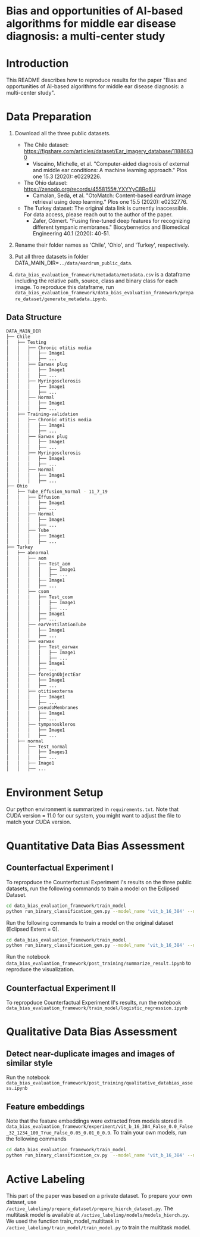 # Bias and opportunities of AI-based algorithms for middle ear disease diagnosis: a multi-center study

# Introduction 
This README describes how to reproduce results for the paper "Bias and opportunities of AI-based algorithms for middle ear disease diagnosis: a multi-center study". 

# Data Preparation
1. Download all the three public datasets. 
    - The Chile dataset: https://figshare.com/articles/dataset/Ear_imagery_database/11886630
        - Viscaino, Michelle, et al. "Computer-aided diagnosis of external and middle ear conditions: A machine learning approach." Plos one 15.3 (2020): e0229226.
    - The Ohio dataset: https://zenodo.org/records/4558155#.YXYYyC8Ro6U
        - Camalan, Seda, et al. "OtoMatch: Content-based eardrum image retrieval using deep learning." Plos one 15.5 (2020): e0232776.
    - The Turkey dataset: The original data link is currently inaccessible. For data access, please reach out to the author of the paper.
        - Zafer, Cömert. "Fusing fine-tuned deep features for recognizing different tympanic membranes." Biocybernetics and Biomedical Engineering 40.1 (2020): 40-51.
  
2. Rename their folder names as 'Chile',  'Ohio', and 'Turkey', respectively. 
3. Put all three datasets in folder DATA_MAIN_DIR=`../data/eardrum_public_data`. 
4. `data_bias_evaluation_framework/metadata/metadata.csv` is a dataframe including the relative path, source, class and binary class for each image. To reproduce this dataframe, run `data_bias_evaluation_framework/data_bias_evaluation_framework/prepare_dataset/generate_metadata.ipynb`.   
## Data Structure
```bash
DATA_MAIN_DIR
├── Chile
│   ├── Testing
│   │   ├── Chronic otitis media
│   │   │   ├── Image1
│   │   │   ├── ...
│   │   ├── Earwax plug
│   │   │   ├── Image1
│   │   │   ├── ...
│   │   ├── Myringosclerosis
│   │   │   ├── Image1
│   │   │   ├── ...
│   │   ├── Normal
│   │   │   ├── Image1
│   │   │   ├── ...
│   ├── Training-validation
│   │   ├── Chronic otitis media
│   │   │   ├── Image1
│   │   │   ├── ...
│   │   ├── Earwax plug
│   │   │   ├── Image1
│   │   │   ├── ...
│   │   ├── Myringosclerosis
│   │   │   ├── Image1
│   │   │   ├── ...
│   │   ├── Normal
│   │   │   ├── Image1
│   │   │   ├── ...
├── Ohio
│   ├── Tube_Effusion_Normal - 11_7_19
│   │   ├── Effusion
│   │   │   ├── Image1
│   │   │   ├── ...
│   │   ├── Normal
│   │   │   ├── Image1
│   │   │   ├── ...
│   │   ├── Tube
│   │   │   ├── Image1
│   │   │   ├── ...
├── Turkey
│   ├── abnormal
│   │   ├── aom
│   │   │   ├── Test_aom
│   │   │   │   ├── Image1
│   │   │   │   ├── ...
│   │   │   ├── Image1
│   │   │   ├── ...
│   │   ├── csom
│   │   │   ├── Test_cosm
│   │   │   │   ├── Image1
│   │   │   │   ├── ...
│   │   │   ├── Image1
│   │   │   ├── ...
│   │   ├── earVentilationTube
│   │   │   ├── Image1
│   │   │   ├── ...
│   │   ├── earwax
│   │   │   ├── Test_earwax
│   │   │   │   ├── Image1
│   │   │   │   ├── ...
│   │   │   ├── Image1
│   │   │   ├── ...
│   │   ├── foreignObjectEar
│   │   │   ├── Image1
│   │   │   ├── ...
│   │   ├── otitisexterna
│   │   │   ├── Image1
│   │   │   ├── ...
│   │   ├── pseudoMembranes
│   │   │   ├── Image1
│   │   │   ├── ...
│   │   ├── tympanoskleros
│   │   │   ├── Image1
│   │   │   ├── ...
│   ├── normal
│   │   ├── Test_normal
│   │   │   ├── Images1
│   │   │   ├── ...
│   │   ├── Image1
│   │   ├── ...
```

# Environment Setup
Our python environment is summarized in `requirements.txt`. Note that CUDA version = 11.0 for our system, you might want to adjust the file to match your CUDA version. 
# Quantitative Data Bias Assessment
## Counterfactual Experiment I
To repropduce the Counterfactual Experiment I's results on the three public datasets, run the following commands to train a model on the Eclipsed Dataset. 
```bash
cd data_bias_evaluation_framework/train_model
python run_binary_classification_gen.py --model_name 'vit_b_16_384' --num_epoch 100 --eclipse --eclipse_extent 1.0  --cudaID 0  --elastic_tf  --lr 0.01
```
Run the following commands to train a model on the original dataset (Eclipsed Extent = 0). 
```bash
cd data_bias_evaluation_framework/train_model
python run_binary_classification_gen.py --model_name 'vit_b_16_384' --num_epoch 100 --cudaID 0  --elastic_tf  --lr 0.01
```
Run the notebook `data_bias_evaluation_framework/post_training/summarize_result.ipynb` to reproduce the visualization. 
## Counterfactual Experiment II
To repropduce Counterfactual Experiment II's results, run the notebook `data_bias_evaluation_framework/train_model/logistic_regression.ipynb`

# Qualitative Data Bias Assessment
## Detect near-duplicate images and images of similar style
Run the notebook `data_bias_evaluation_framework/post_training/qualitative_databias_assess.ipynb`
## Feature embeddings
Note that the feature embeddings were extracted from models stored in `data_bias_evaluation_framework/experiment/vit_b_16_384_False_0.0_False_32_1234_100_True_False_0.05_0.01_0_0.9`. To train your own models, run the following commands 
```bash
cd data_bias_evaluation_framework/train_model
python run_binary_classification_cv.py  --model_name 'vit_b_16_384' --num_epoch 100  --cudaID 0  --elastic_tf --lr 0.01
```
# Active Labeling
This part of the paper was based on a private dataset. To prepare your own dataset, use `/active_labeling/prepare_dataset/prepare_hierch_dataset.py`. The multitask model is available at `/active_labeling/models/models_hierch.py`. We used the function train_model_multitask in `/active_labeling/train_model/train_model.py` to train the multitask model. 